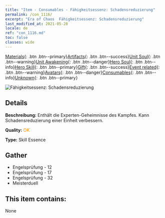 ```yaml
---
title: "Item - Consumables - Fähigkeitsessenz: Schadensreduzierung"
permalink: /con_1116/
excerpt: "Era of Chaos  Fähigkeitsessenz: Schadensreduzierung"
last_modified_at: 2021-05-28
locale: de
ref: "con_1116.md"
toc: false
classes: wide
---
```

 [Materials](/ItemsDE/){: .btn .btn--primary}[Artifacts](/ItemsDE/Artifacts/){: .btn .btn--success}[Unit Soul](/ItemsDE/UnitSoul/){: .btn .btn--warning}[Unit Awakening](/ItemsDE/UnitAwakening/){: .btn .btn--danger}[Hero Soul](/ItemsDE/HeroSoul/){: .btn .btn--info}[Hero Skill](/ItemsDE/HeroSkill/){: .btn .btn--primary}[Gift](/ItemsDE/Gift/){: .btn .btn--success}[Event related](/ItemsDE/Events/){: .btn .btn--warning}[Avatars](/ItemsDE/Avatars/){: .btn .btn--danger}[Consumables](/ItemsDE/Consumables/){: .btn .btn--info}[Unknown](/ItemsDE/Unknown/){: .btn .btn--primary}

 ![Fähigkeitsessenz: Schadensreduzierung](/images/t/i_7007.png)

## Details
 **Beschreibung:** Enthält die Experten-Geheimnisse des Kampfes. Kann Schadensreduzierung einer Einheit verbessern.

 **Quality:** <span style="color: #FF8C00">OK</span>

 **Type:** Skill Essence

## Gather

*    Engelsprüfung - 12 
*    Engelsprüfung - 17 
*    Engelsprüfung - 32 
*    Meisterduell 

## This item contains:

  None

